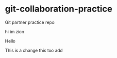 # git-collaboration-practice
Git partner practice repo


hi im zion

Hello

This is a change
this too
add
